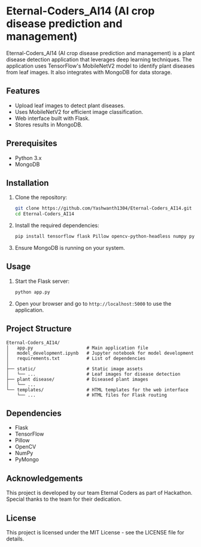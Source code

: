 
# Eternal-Coders_AI14 (AI crop disease prediction and management)

Eternal-Coders_AI14 (AI crop disease prediction and management) is a plant disease detection application that leverages deep learning techniques. The application uses TensorFlow's MobileNetV2 model to identify plant diseases from leaf images. It also integrates with MongoDB for data storage.

## Features
- Upload leaf images to detect plant diseases.
- Uses MobileNetV2 for efficient image classification.
- Web interface built with Flask.
- Stores results in MongoDB.

## Prerequisites
- Python 3.x
- MongoDB

## Installation

1. Clone the repository:
    ```bash
    git clone https://github.com/Yashwanth1304/Eternal-Coders_AI14.git
    cd Eternal-Coders_AI14
    ```

2. Install the required dependencies:
    ```bash
    pip install tensorflow flask Pillow opencv-python-headless numpy pymongo
    ```

3. Ensure MongoDB is running on your system.

## Usage

1. Start the Flask server:
    ```bash
    python app.py
    ```

2. Open your browser and go to `http://localhost:5000` to use the application.

## Project Structure
```
Eternal-Coders_AI14/
│   app.py                    # Main application file
│   model_development.ipynb   # Jupyter notebook for model development
│   requirements.txt          # List of dependencies
│
├── static/                   # Static image assets
│   └── ...                   # Leaf images for disease detection
├── plant disease/            # Diseased plant images
│   └── ... 
└── templates/                # HTML templates for the web interface
    └── ...                   # HTML files for Flask routing
```

## Dependencies
- Flask
- TensorFlow
- Pillow
- OpenCV
- NumPy
- PyMongo

## Acknowledgements
This project is developed by our team Eternal Coders as part of Hackathon. Special thanks to the team for their dedication.

## License
This project is licensed under the MIT License - see the LICENSE file for details.
